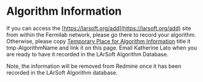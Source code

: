 Algorithm Information
================================================

If you can access the [https://larsoft.org/add](https://larsoft.org/add) site from within the Fermilab network, please go there to record your algorithm. Otherwise, please copy [Temporary Place for Algorithm Information](Temporary_Place_for_Algorithm_Information) title it tmp-AlgorithmName and link it on this page. Email Katherine Lato when you are ready to have it recorded in the LArSoft Algorithm Database.

Note, the information will be removed from Redmine once it has been recorded in the LArSoft Algorithm database.
